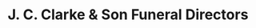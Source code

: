 ---
title: "J. C. Clarke & Son Funeral Directors"
url: /chester/j-c-clarke-und-son-funeral-directors/
shop: Bestattungen
---